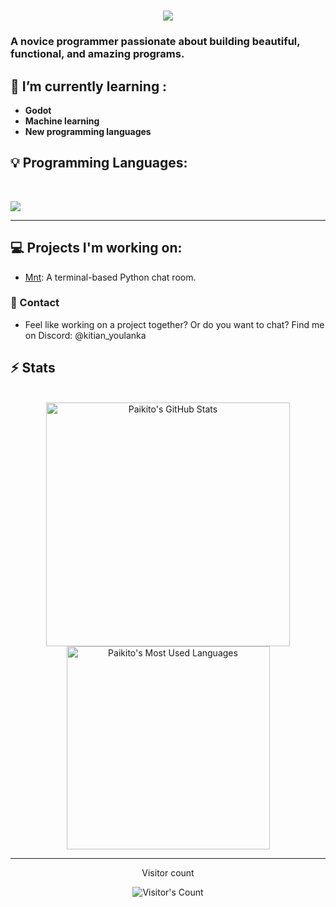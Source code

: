 <h1 align="center">
    <img src="https://readme-typing-svg.herokuapp.com/?font=Inter&size=48&center=true&vCenter=true&width=500&height=70&color=5c459e&duration=4000&lines=Hi+There!+👋;+I'm+Paikito+!;" />
</h1>

### A novice programmer passionate about building beautiful, functional, and amazing programs.

## 🌱 I’m currently learning :
- **Godot**
- **Machine learning**
- **New programming languages**


## 💡 Programming Languages:
<br>

<p>
  <img src="https://skillicons.dev/icons?i=python" />
</p>

<hr>

## 💻 Projects I'm working on:
- [Mnt](https://github.com/Fire-Frog-Fuel/mnt): A terminal-based Python chat room.

### 💬 Contact
- Feel like working on a project together? Or do you want to chat? Find me on Discord:
   @kitian_youlanka


## ⚡️ Stats

<br>

<div align=center>
  <img width=390 src="https://github-readme-stats.vercel.app/api?username=Fire-Frog-Fuel&theme=transparent&count_private=true&show_icons=true&rank_icon=github&locale=en" alt="Paikito's GitHub Stats" />
  <img width=325 src="https://github-readme-stats.vercel.app/api/top-langs?username=Fire-Frog-Fuel&theme=transparent&layout=donut&hide=css&langs_count=8&border_radius=10&show_icons=true&locale=en" alt="Paikito's Most Used Languages" />
</div>

<hr>

<div align="center"> 
  <p>Visitor count</p>
  <img src="https://profile-counter.glitch.me/{Fire-Frog-Fuel}/count.svg" alt="Visitor's Count" />
</div>

<!--


- 🔭 I’m currently working on ...
- 🌱 I’m currently learning ...
- 👯 I’m looking to collaborate on ...
- 🤔 I’m looking for help with ...
- 💬 Ask me about ...
- 📫 How to reach me: ...
- 😄 Pronouns: ...
- ⚡ Fun fact: ...
-->

